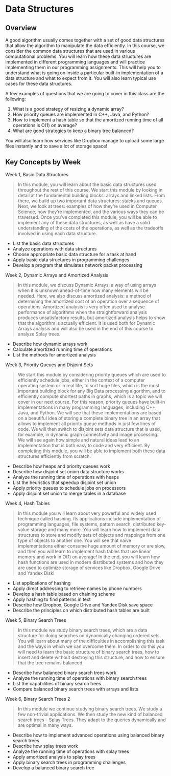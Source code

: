 # Data Structures

## Overview

A good algorithm usually comes together with a set of good data structures that allow the algorithm to manipulate the data efficiently. In this course, we consider the common data structures that are used in various computational problems. You will learn how these data structures are implemented in different programming languages and will practice implementing them in our programming assignments. This will help you to understand what is going on inside a particular built-in implementation of a data structure and what to expect from it. You will also learn typical use cases for these data structures.

A few examples of questions that we are going to cover in this class are the following:
1. What is a good strategy of resizing a dynamic array?
2. How priority queues are implemented in C++, Java, and Python?
3. How to implement a hash table so that the amortized running time of all operations is O(1) on average?
4. What are good strategies to keep a binary tree balanced? 

You will also learn how services like Dropbox manage to upload some large files instantly and to save a lot of storage space!

## Key Concepts by Week

Week 1, Basic Data Structures
> In this module, you will learn about the basic data structures used throughout the rest of this course. We start this module by looking in detail at the fundamental building blocks: arrays and linked lists. From there, we build up two important data structures: stacks and queues. Next, we look at trees: examples of how they’re used in Computer Science, how they’re implemented, and the various ways they can be traversed. Once you’ve completed this module, you will be able to implement any of these data structures, as well as have a solid understanding of the costs of the operations, as well as the tradeoffs involved in using each data structure.

- List the basic data structures
- Analyze operations with data structures
- Choose appropriate basic data structure for a task at hand
- Apply basic data structures in programming challenges
- Develop a program that simulates network packet processing

Week 2, Dynamic Arrays and Amortized Analysis
> In this module, we discuss Dynamic Arrays: a way of using arrays when it is unknown ahead-of-time how many elements will be needed. Here, we also discuss amortized analysis: a method of determining the amortized cost of an operation over a sequence of operations. Amortized analysis is very often used to analyse performance of algorithms when the straightforward analysis produces unsatisfactory results, but amortized analysis helps to show that the algorithm is actually efficient. It is used both for Dynamic Arrays analysis and will also be used in the end of this course to analyze Splay trees.

- Describe how dynamic arrays work
- Calculate amortized running time of operations
- List the methods for amortized analysis

Week 3, Priority Queues and Disjoint Sets
> We start this module by considering priority queues which are used to efficiently schedule jobs, either in the context of a computer operating system or in real life, to sort huge files, which is the most important building block for any Big Data processing algorithm, and to efficiently compute shortest paths in graphs, which is a topic we will cover in our next course. For this reason, priority queues have built-in implementations in many programming languages, including C++, Java, and Python. We will see that these implementations are based on a beautiful idea of storing a complete binary tree in an array that allows to implement all priority queue methods in just few lines of code. We will then switch to disjoint sets data structure that is used, for example, in dynamic graph connectivity and image processing. We will see again how simple and natural ideas lead to an implementation that is both easy to code and very efficient. By completing this module, you will be able to implement both these data structures efficiently from scratch.

- Describe how heaps and priority queues work
- Describe how disjoint set union data structure works
- Analyze the running time of operations with heaps
- List the heuristics that speedup disjoint set union
- Apply priority queues to schedule jobs on processors
- Apply disjoint set union to merge tables in a database

Week 4, Hash Tables
> In this module you will learn about very powerful and widely used technique called hashing. Its applications include implementation of programming languages, file systems, pattern search, distributed key-value storage and many more. You will learn how to implement data structures to store and modify sets of objects and mappings from one type of objects to another one. You will see that naive implementations either consume huge amount of memory or are slow, and then you will learn to implement hash tables that use linear memory and work in O(1) on average! In the end, you will learn how hash functions are used in modern disrtibuted systems and how they are used to optimize storage of services like Dropbox, Google Drive and Yandex Disk!

- List applications of hashing
- Apply direct addressing to retrieve names by phone numbers
- Develop a hash table based on chaining scheme
- Apply hashing to find patterns in text
- Describe how Dropbox, Google Drive and Yandex Disk save space
- Describe the principles on which distributed hash tables are built

Week 5, Binary Search Trees
> In this module we study binary search trees, which are a data structure for doing searches on dynamically changing ordered sets. You will learn about many of the difficulties in accomplishing this task and the ways in which we can overcome them. In order to do this you will need to learn the basic structure of binary search trees, how to insert and delete without destroying this structure, and how to ensure that the tree remains balanced.

- Describe how balanced binary search trees work
- Analyze the running time of operations with binary search trees
- List the capabilities of binary search trees
- Compare balanced binary search trees with arrays and lists

Week 6, Binary Search Trees 2
> In this module we continue studying binary search trees. We study a few non-trivial applications. We then study the new kind of balanced search trees - Splay Trees. They adapt to the queries dynamically and are optimal in many ways.

- Describe how to implement advanced operations using balanced binary search trees
- Describe how splay trees work
- Analyze the running time of operations with splay trees
- Apply amortized analysis to splay trees
- Apply binary search trees in programming challenges
- Develop a balanced binary search tree